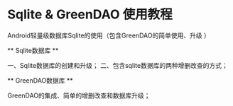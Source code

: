 # Sqlite & GreenDAO 使用教程
Android轻量级数据库Sqlite的使用（包含GreenDAO的简单使用、升级 ）

** Sqlite数据库 **

一、Sqlite数据库的创建和升级；
二、包含sqlite数据库的两种增删改查的方式；


** GreenDAO数据库 **

GreenDAO的集成、简单的增删改查和数据库升级；
